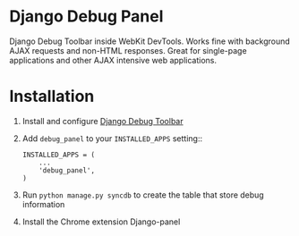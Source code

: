 Django Debug Panel
==================

Django Debug Toolbar inside WebKit DevTools. Works fine with background AJAX requests and non-HTML responses.
Great for single-page applications and other AJAX intensive web applications.

Installation
============

1. Install and configure [Django Debug Toolbar](https://github.com/django-debug-toolbar/django-debug-toolbar>)

2. Add `debug_panel` to your `INSTALLED_APPS` setting::

       INSTALLED_APPS = (
           ...
           'debug_panel',
       )

3. Run `python manage.py syncdb` to create the table that store debug information

4. Install the Chrome extension Django-panel